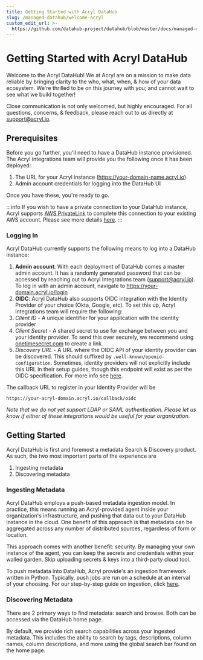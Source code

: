 ```yaml
---
title: Getting Started with Acryl DataHub
slug: /managed-datahub/welcome-acryl
custom_edit_url: >-
  https://github.com/datahub-project/datahub/blob/master/docs/managed-datahub/welcome-acryl.md
---
```


# Getting Started with Acryl DataHub

Welcome to the Acryl DataHub! We at Acryl are on a mission to make data reliable by bringing clarity to the who, what, when, & how of your data ecosystem. We're thrilled to be on this journey with you; and cannot wait to see what we build together!

Close communication is not only welcomed, but highly encouraged. For all questions, concerns, & feedback, please reach out to us directly at support@acryl.io.

## Prerequisites

Before you go further, you'll need to have a DataHub instance provisioned. The Acryl integrations team will provide you the following once it has been deployed:

1. The URL for your Acryl instance (https://your-domain-name.acryl.io)
2. Admin account credentials for logging into the DataHub UI

Once you have these, you're ready to go.

:::info
If you wish to have a private connection to your DataHub instance, Acryl supports [AWS PrivateLink](https://aws.amazon.com/privatelink/) to complete this connection to your existing AWS account. Please see more details [here](integrations/aws-privatelink.md).
:::

### Logging In

Acryl DataHub currently supports the following means to log into a DataHub instance:

1. **Admin account**: With each deployment of DataHub comes a master admin account. It has a randomly generated password that can be accessed by reaching out to Acryl Integrations team (support@acryl.io). To log in with an admin account, navigate to https://your-domain.acryl.io/login
2. **OIDC**: Acryl DataHub also supports OIDC integration with the Identity Provider of your choice (Okta, Google, etc). To set this up, Acryl integrations team will require the following:
3. _Client ID_ - A unique identifier for your application with the identity provider
4. _Client Secret_ - A shared secret to use for exchange between you and your identity provider. To send this over securely, we recommend using [onetimesecret.com](https://onetimesecret.com/) to create a link.
5. _Discovery URL_ - A URL where the OIDC API of your identity provider can be discovered. This should suffixed by `.well-known/openid-configuration`. Sometimes, identity providers will not explicitly include this URL in their setup guides, though this endpoint will exist as per the OIDC specification. For more info see [here](http://openid.net/specs/openid-connect-discovery-1_0.html).

The callback URL to register in your Identity Provider will be

```
https://your-acryl-domain.acryl.io/callback/oidc
```

_Note that we do not yet support LDAP or SAML authentication. Please let us know if either of these integrations would be useful for your organization._

## Getting Started

Acryl DataHub is first and foremost a metadata Search & Discovery product. As such, the two most important parts of the experience are

1. Ingesting metadata
2. Discovering metadata

### Ingesting Metadata

Acryl DataHub employs a push-based metadata ingestion model. In practice, this means running an Acryl-provided agent inside your organization's infrastructure, and pushing that data out to your DataHub instance in the cloud. One benefit of this approach is that metadata can be aggregated across any number of distributed sources, regardless of form or location.

This approach comes with another benefit: security. By managing your own instance of the agent, you can keep the secrets and credentials within your walled garden. Skip uploading secrets & keys into a third-party cloud tool.

To push metadata into DataHub, Acryl provide's an ingestion framework written in Python. Typically, push jobs are run on a schedule at an interval of your choosing. For our step-by-step guide on ingestion, click [here](metadata-ingestion-with-acryl/ingestion.md).

### Discovering Metadata

There are 2 primary ways to find metadata: search and browse. Both can be accessed via the DataHub home page.

By default, we provide rich search capabilities across your ingested metadata. This includes the ability to search by tags, descriptions, column names, column descriptions, and more using the global search bar found on the home page.

